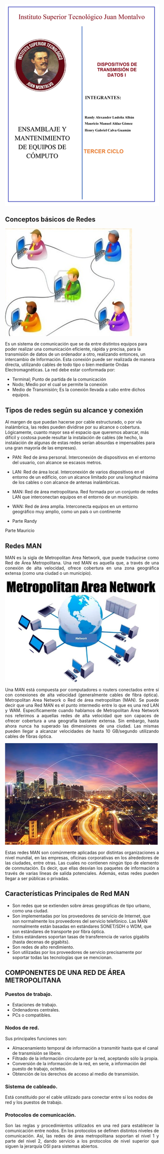 ![Image text](/Imagenes/CaratulaDisp.jpg)


## Conceptos básicos de Redes

![Image text](/Imagenes/concepto_basico_redes.jpg)

Es un sistema de comunicación que se da entre distintos equipos para poder realizar una comunicación eficiente, rápida y precisa, para la transmisión de datos de un ordenador a otro, realizando entonces, un intercambio de Información.
Esta conexión puede ser realizada de manera directa, utilizando cables de todo tipo o bien mediante Ondas Electromagnéticas.
La red debe estar conformada por:
- Terminal; Punto de partida de la comunicación
- Nodo; Medio por el cual se permite la conexión
- Medio de Transmisión; Es la conexión llevada a cabo entre dichos equipos.

## Tipos de redes según su alcance y conexión

Al margen de que puedan hacerse por cable estructurado, o por vía inalámbrica, las redes pueden dividirse por su alcance o cobertura. Lógicamente, cuanto mayor sea el espacio que queremos abarcar, más difícil y costosa puede resultar la instalación de cables (de hecho, la instalación de algunas de estas redes serían absurdas e impensables para una gran mayoría de las empresas). 

- PAN: Red de área personal. Interconexión de dispositivos en el entorno del usuario, con alcance se escasos metros.

- LAN: Red de área local. Interconexión de varios dispositivos en el entorno de un edificio, con un alcance limitado por una longitud máxima de los cables o con alcance de antenas inalámbricas.

- MAN: Red de área metropolitana. Red formada por un conjunto de redes LAN que interconectan equipos en el entorno de un municipio.

- WAN: Red de área amplia. Interconecta equipos en un entorno geográfico muy amplio, como un país o un continente


- Parte Randy 
















Parte Mauricio 

## Redes MAN
<p style='text-align: justify;'> MAN es la sigla de Metropolitan Area Network, que puede traducirse como Red de Área Metropolitana. Una red MAN es aquella que, a través de una conexión de alta velocidad, ofrece cobertura en una zona geográfica extensa (como una ciudad o un municipio). </p>

![Image text](/Imagenes/Red_MAN.jpg)

<p style='text-align: justify;'> Una MAN está compuesta por computadores o routers conectados entre sí con conexiones de alta velocidad (generalmente cables de fibra óptica).
Metropolitan Area Network o Red de área metropolitan (MAN). Se puede decir que una Red MAN es el punto intermedio entre lo que es una red LAN y WAM. Específicamente cuando hablamos de Metropolitan Área Network nos referimos a aquellas redes de alta velocidad que son capaces de ofrecer cobertura a una geografía bastante extensa.
Sin embargo, hasta ahora nunca ha superado las dimensiones de una ciudad. Las mismas pueden llegar a alcanzar velocidades de hasta 10 GB/segundo utilizando cables de fibras óptica.
 </p>

 ![Image text](/Imagenes/Red_MAN1.jpg)

<p style='text-align: justify;'>Estas redes MAN son comúnmente aplicadas por distintas organizaciones a nivel mundial, en las empresas, oficinas corporativas en los alrededores de las ciudades, entre otras. Las cuales no contienen ningún tipo de elemento de conmutación. Es decir, que ellas desvían los paquetes de información a través de varias líneas de salida potenciales. Además, estas redes pueden llegar a ser públicas o privadas. </p>

## Características Principales de Red MAN

- Son redes que se extienden sobre áreas geográficas de tipo urbano, como una ciudad.
- Son implementadas por los proveedores de servicio de Internet, que son normalmente los proveedores del servicio telefónico. Las MAN normalmente están basadas en estándares SONET/SDH o WDM, que son estándares de transporte por fibra óptica.
- Estos estándares soportan tasas de transferencia de varios gigabits (hasta decenas de gigabits).
- Son redes de alto rendimiento.
- Son utilizadas por los proveedores de servicio precisamente por soportar todas las tecnologías que se mencionan. 

## COMPONENTES DE UNA RED DE ÁREA METROPOLITANA

### Puestos de trabajo.
- Estaciones de trabajo.
- Ordenadores centrales.
- PCs o compatibles.
### Nodos de red.
Sus principales funciones son:
- Almacenamiento temporal de información a transmitir hasta que el canal de transmisión se libere.
- Filtrado de la información circulante por la red, aceptando sólo la propia.
- Conversión de la información de la red, en serie, a información del puesto de trabajo, octetos.
- Obtención de los derechos de acceso al medio de transmisión.
### Sistema de cableado.
Está constituido por el cable utilizado para conectar entre sí los nodos de red y los puestos de trabajo.
### Protocolos de comunicación.

<p style='text-align: justify;'>Son las reglas y procedimientos utilizados en una red para establecer la comunicación entre nodos. En los protocolos se definen distintos niveles de comunicación. Así, las redes de área metropolitana soportan el nivel 1 y parte del nivel 2, dando servicio a los protocolos de nivel superior que siguen la jerarquía OSI para sistemas abiertos. </p>





